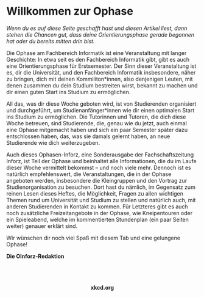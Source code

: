 # Willkommen zur Ophase

*Wenn du es auf diese Seite geschafft hast und diesen Artikel liest, dann stehen die Chancen gut, dass deine Orientierungsphase gerade begonnen hat oder du bereits mitten drin bist.*

Die Ophase am Fachbereich Informatik ist eine Veranstaltung mit langer Geschichte: In etwa seit es den Fachbereich Informatik gibt, gibt es auch eine Orientierungsphase für Erstsemester. Der Sinn dieser Veranstaltung ist es, dir die Universität, und den Fachbereich Informatik insbesondere, näher zu bringen, dich mit deinen Kommiliton\*innen, also denjenigen Leuten, mit denen zusammen du dein Studium bestreiten wirst, bekannt zu machen und dir einen guten Start ins Studium zu ermöglichen.

All das, was dir diese Woche geboten wird, ist von Studierenden organisiert und durchgeführt, um Studienanfänger*innen<!-- Einheitliches gendern im Gesamten Artiekl--> wie dir einen optimalen Start ins Studium zu ermöglichen. Die Tutorinnen und Tutoren, die dich diese Woche betreuen, sind Studierende, die, genau wie du jetzt, auch einmal eine Ophase mitgemacht haben und sich ein paar Semester später dazu entschlossen haben, das, was sie damals gelernt haben, an neue Studierende wie dich weiterzugeben.

<!--TODO: Eventuell überarbeiten und das mit den Vorträgen anpasssen, wenn dort ein richtiges Konzept erarbeitet wurde-->
Auch dieses Ophasen-Inforz, eine Sonderausgabe der Fachschaftszeitung Inforz, ist Teil der Ophase und beinhaltet alle Informationen, die du im Laufe dieser Woche vermittelt bekommst – und noch viele mehr. Dennoch ist es natürlich empfehlenswert, die Veranstaltungen, die in der Ophase angeboten werden, insbesondere die Kleingruppen und den Vortrag zur Studienorganisation zu besuchen. Dort hast du nämlich, im Gegensatz zum reinen Lesen dieses Heftes, die Möglichkeit, Fragen zu allen wichtigen Themen rund um Universität und Studium zu stellen und natürlich auch, mit anderen Studierenden in Kontakt zu kommen. Für Letzteres gibt es auch noch zusätzliche Freizeitangebote in der Ophase, wie Kneipentouren oder ein Spieleabend, welche im kommentierten Stundenplan (ein paar Seiten weiter) genauer erklärt sind.

Wir wünschen dir noch viel Spaß mit diesem Tab und eine gelungene Ophase!

**Die OInforz-Redaktion**

<br>
<br>
<br>

<!-- ![xkcd.org](../_res/img/comics/comic_self_description.png)-->

<center><strong>xkcd.org</strong></center>
